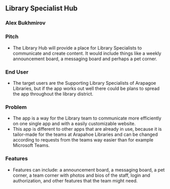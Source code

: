 ## Library Specialist Hub

### Alex Bukhmirov

### Pitch
* The Library Hub will provide a place for Library Specialists to communicate and create content.
 It would include things like a weekly announcement board, a messaging board and perhaps a pet corner. 


### End User
* The target users are the Supporting Library Specialists of Arapagoe Libraries,
but if the app works out well there could be plans to spread the app throughout the library district.

### Problem
* The app is a way for the Library team to communicate more efficiently on one single app and with a easily customizable website.
* This app is different to other apps that are already in use, because it is tailor-made for the teams at Arapahoe Libraries and can be changed
 according to requests from the teams way easier than for example Microsoft Teams.

### Features
* Features can include: a announcement board, a messaging board, a pet corner, a team corner with photos and bios of the staff, login and authorization, and other features that the team might need.
